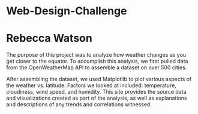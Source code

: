 # Web-Design-Challenge

# Rebecca Watson

The purpose of this project was to analyze how weather changes as you get closer to the equator. To accomplish this analysis, we first pulled data from the OpenWeatherMap API to assemble a dataset on over 500 cities.
                
After assembling the dataset, we used Matplotlib to plot various aspects of the weather vs. latitude. Factors we looked at included: 
temperature, cloudiness, wind speed, and humidity. This site provides the source data and visualizations created as part of the analysis, as well as explanations and descriptions of any trends and correlations witnessed.
